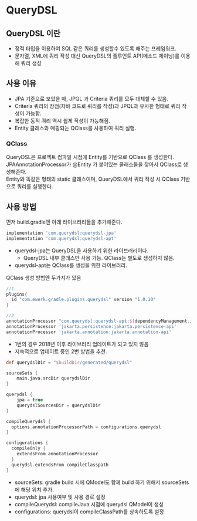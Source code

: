 # QueryDSL

## QueryDSL 이란
* 정적 타입을 이용하여 SQL 같은 쿼리를 생성할수 있도록 해주는 프레임워크.  
* 문자열, XML에 쿼리 작성 대신 QueryDSL의 플루언트 API(메소드 체이닝)를 이용해 쿼리 생성

## 사용 이유
* JPA 기준으로 보았을 때, JPQL 과 Criteria 쿼리를 모두 대체할 수 있음.  
* Criteria 쿼리의 장점(자바 코드로 쿼리를 작성)과 JPQL과 유사한 형태로 쿼리 작성이 가능함.  
* 복잡한 동적 쿼리 역시 쉽게 작성이 가능해짐.
* Entity 클래스와 매핑되는 QClass를 사용하여 쿼리 실행.

### QClass
QueryDSL은 프로젝트 컴파일 시점에 Entity를 기반으로 QClass 를 생성한다.  
JPAAnnotationProcessor가 @Entity 가 붙어있는 클래스들을 찾아서 QClass로 생성해준다.  
Entity와 똑같은 형태의 static 클래스이며, QueryDSL에서 쿼리 작성 시 QClass 기반으로 쿼리를 실행한다.

## 사용 방법
먼저 build.gradle엔 아래 라이브러리들을 추가해준다.
```groovy
implementation 'com.querydsl:querydsl-jpa'
implementation 'com.querydsl:querydsl-apt'
```
* querydsl-jpa는 QueryDSL을 사용하기 위한 라이브러리이다.
  * QueryDSL 내부 클래스만 사용 가능. QClass는 별도로 생성하지 않음.
* querydsl-apt는 QClass를 생성을 위한 라이브러리.

QClass 생성 방법엔 두가지가 있음
```groovy
//1
plugins{
  id "com.ewerk.gradle.plugins.querydsl" version "1.0.10"
}

//2
annotationProcessor "com.querydsl:querydsl-apt:${dependencyManagement.importedProperties['querydsl.version']}:jpa"
annotationProcessor 'jakarta.persistence:jakarta.persistence-api'
annotationProcessor 'jakarta.annotation:jakarta.annotation-api'
```
* 1번의 경우 2018년 이후 라이브러리 업데이트가 되고 있지 않음
* 지속적으로 업데이트 중인 2번 방법을 추천.

```groovy
def querydslDir = "$buildDir/generated/querydsl"

sourceSets {
    main.java.srcDir querydslDir
}

querydsl {
    jpa = true
    querydslSourcesDir = querydslDir
}

compileQuerydsl {
  options.annotationProcessorPath = configurations.querydsl
}

configurations {
  compileOnly {
    extendsFrom annotationProcessor
  }
  querydsl.extendsFrom compileClasspath
}
```
* sourceSets: gradle build 시에 QModel도 함께 build 하기 위해서 sourceSets 에 해당 위치 추가.
* querydsl: jpa 사용여부 및 사용 경로 설정
* compileQuerydsl: compileJava 시점에 querydsl QModel이 생성
* configurations: querydsl이 compileClassPath를 상속하도록 설정